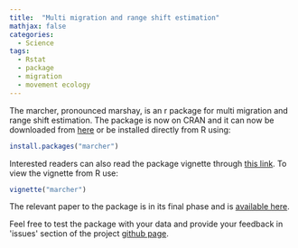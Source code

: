 ```yaml
---
title:  "Multi migration and range shift estimation"
mathjax: false
categories: 
  - Science
tags:
  - Rstat
  - package
  - migration
  - movement ecology
---
```



The marcher, pronounced marshay, is an r package for multi migration and range shift estimation. The package is now on CRAN and it can now be downloaded from [here](https://cran.r-project.org/web/packages/marcher/index.html) or be installed directly from R using:

```r
install.packages("marcher")
```

Interested readers can also read the package vignette through [this link](https://cran.r-project.org/web/packages/marcher/vignettes/marcher.html).
To view the vignette from R use:

```r
vignette("marcher")
```

The relevant paper to the package is in its final phase and is [available here](http://dx.doi.org/10.1111/1365-2656.12674).

Feel free to test the package with your data and provide your feedback in 'issues' section of the project [github page](https://github.com/EliGurarie/marcher).

